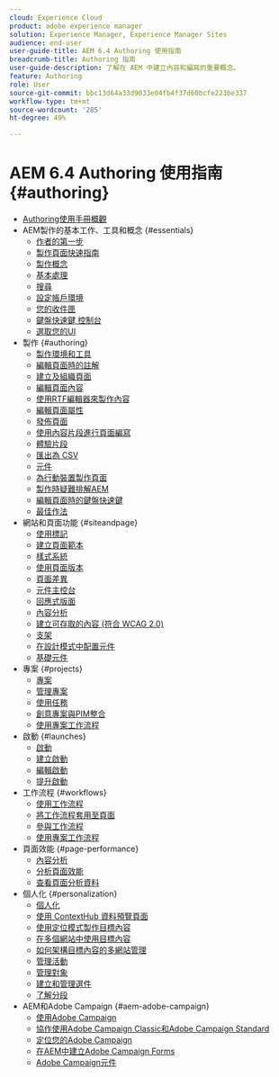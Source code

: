 ```yaml
---
cloud: Experience Cloud
product: adobe experience manager
solution: Experience Manager, Experience Manager Sites
audience: end-user
user-guide-title: AEM 6.4 Authoring 使用指南
breadcrumb-title: Authoring 指南
user-guide-description: 了解在 AEM 中建立內容和編寫的重要概念。
feature: Authoring
role: User
source-git-commit: bbc13d64a33d9033e04fb4f37d60bcfe223be337
workflow-type: tm+mt
source-wordcount: '285'
ht-degree: 49%

---
```



# AEM 6.4 Authoring 使用指南 {#authoring}

+ [Authoring使用手冊概觀](home.md)
+ AEM製作的基本工作、工具和概念 {#essentials}
   + [作者的第一步](first-steps.md)
   + [製作頁面快速指南](qg-page-authoring.md)
   + [製作概念](author.md)
   + [基本處理](basic-handling.md)
   + [搜尋](search.md)
   + [設定帳戶環境](user-properties.md)
   + [您的收件匣](inbox.md)
   + [鍵盤快速鍵 控制台](keyboard-shortcuts.md)
   + [選取您的UI](select-ui.md)
+ 製作 {#authoring}
   + [製作環境和工具](author-environment-tools.md)
   + [編輯頁面時的註解](annotations.md)
   + [建立及組織頁面](managing-pages.md)
   + [編輯頁面內容](editing-content.md)
   + [使用RTF編輯器來製作內容](rich-text-editor.md)
   + [編輯頁面屬性](editing-page-properties.md)
   + [發佈頁面](publishing-pages.md)
   + [使用內容片段進行頁面編寫](content-fragments.md)
   + [體驗片段](experience-fragments.md)
   + [匯出為 CSV](csv-export.md)
   + [元件](default-components.md)
   + [為行動裝置製作頁面](mobile.md)
   + [製作時疑難排解AEM](troubleshooting.md)
   + [編輯頁面時的鍵盤快速鍵](page-authoring-keyboard-shortcuts.md)
   + [最佳作法](best-practices.md)
+ 網站和頁面功能 {#siteandpage}
   + [使用標記](tags.md)
   + [建立頁面範本](templates.md)
   + [樣式系統](style-system.md)
   + [使用頁面版本](working-with-page-versions.md)
   + [頁面差異](page-diff.md)
   + [元件主控台](default-components-console.md)
   + [回應式版面](responsive-layout.md)
   + [內容分析](content-insights.md)
   + [建立可存取的內容 (符合 WCAG 2.0)](creating-accessible-content.md)
   + [支架](scaffolding.md)
   + [在設計模式中配置元件](default-components-designmode.md)
   + [基礎元件](default-components-foundation.md)
+ 專案 {#projects}
   + [專案](projects.md)
   + [管理專案](touch-ui-managing-projects.md)
   + [使用任務](task-content.md)
   + [創意專案與PIM整合](managing-product-information.md)
   + [使用專案工作流程](projects-with-workflows.md)
+ 啟動 {#launches}
   + [啟動](launches.md)
   + [建立啟動 ](launches-creating.md)
   + [編輯啟動](launches-editing.md)
   + [提升啟動](launches-promoting.md)
+ 工作流程 {#workflows}
   + [使用工作流程](workflows.md)
   + [將工作流程套用至頁面](workflows-applying.md)
   + [參與工作流程](workflows-participating.md)
   + [使用專案工作流程](https://experienceleague.adobe.com/docs/experience-manager-64/authoring/projects/projects-with-workflows.html)
+ 頁面效能 {#page-performance}
   + [內容分析](https://experienceleague.adobe.com/docs/experience-manager-64/authoring/siteandpage/content-insights.html)
   + [分析頁面效能](ci-analyze.md)
   + [查看頁面分析資料](pa-using.md)
+ 個人化 {#personalization}
   + [個人化](personalization.md)
   + [使用 ContextHub 資料預覽頁面](ch-previewing.md)
   + [使用定位模式製作目標內容](content-targeting-touch.md)
   + [在多個網站中使用目標內容](multisite-support-targeted-content.md)
   + [如何架構目標內容的多網站管理](technical-multisite-targeted.md)
   + [管理活動](activitylib.md)
   + [管理對象](managing-audiences.md)
   + [建立和管理選件](offerlib.md)
   + [了解分段](segmentation-overview.md)
+ AEM和Adobe Campaign {#aem-adobe-campaign}
   + [使用Adobe Campaign](adobe-campaign.md)
   + [協作使用Adobe Campaign Classic和Adobe Campaign Standard](campaign.md)
   + [定位您的Adobe Campaign](target-adobe-campaign.md)
   + [在AEM中建立Adobe Campaign Forms](adobe-campaign-forms.md)
   + [Adobe Campaign元件](adobe-campaign-components.md)
